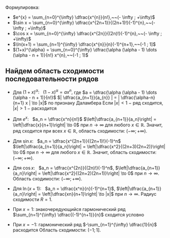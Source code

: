 Формулировка:
- $e^{x} = \sum_{n=0}^{\infty} \dfrac{x^{n}}{n!},~~(- \infty ; +\infty)$
- $\sin x = \sum_{n=0}^{\infty} \dfrac{x^{2n+1}}{(2n+1)!}(-1)^{n},~~(- \infty ; +\infty)$
- $\cos x =  \sum_{n=0}^{\infty} \dfrac{x^{2n}}{(2n)!}(-1)^{n},~~(- \infty ; +\infty)$
- $\ln(x+1) = \sum_{n=1}^{\infty} \dfrac{x^{n}}{n}(-1)^{n+1},~~(-1 ; 1]$
- $(1+x)^{\alpha} = \sum_{n=0}^{\infty} \dfrac{\alpha (\alpha - 1) \dots (\alpha - n + 1)}{n!} x^{n},~~(-1 ; 1)$

## Найдем область сходимости последовательности рядов
- Для $(1+x)^{\alpha} \mathpunct{:}~~$
$(1-x)^{\alpha} =a x^{n},$ где $a = \dfrac{\alpha (\alpha - 1) \dots (\alpha - n + 1)}{n!}$
$| \dfrac{a_{n+1}}{a_{n}} | = | \dfrac{\alpha-n}{n+1} x | \to |x|$ по признаку Даламбера
Если $|x| < 1~-$ ряд сходится, $|x| > 1~-$ расходится 

- Для $e^{x} \mathpunct{:}~~$
$a_n = \dfrac{x^n}{n!}$
$\left|\dfrac{a_{n+1}}{a_n}\right| = \left|\dfrac{x}{n+1}\right| \to 0$ при $n \to \infty$ для любого $x \in \mathbb{R}$.
Значит, ряд сходится при всех $x \in \mathbb{R}$, область сходимости: $(-\infty; +\infty)$.

- Для $\sin x\mathpunct{:}~~$
$a_n = \dfrac{x^{2n+1}}{(2n+1)!}(-1)^n$
$\left|\dfrac{a_{n+1}}{a_n}\right| = \left|\dfrac{x^2}{(2n+3)(2n+2)}\right| \to 0$ при $n \to \infty$ для любого $x \in \mathbb{R}$.
Значит, область сходимости: $(-\infty; +\infty)$.

- Для $\cos x\mathpunct{:}~~$
$a_n = \dfrac{x^{2n}}{(2n)!}(-1)^n$, $\left|\dfrac{a_{n+1}}{a_n}\right| = \left|\dfrac{x^2}{(2n+2)(2n+1)}\right| \to 0$ при $n \to \infty$.
Область сходимости: $(-\infty; +\infty)$.

- Для $\ln(x+1)\mathpunct{:}~~$
$a_n = \dfrac{x^n}{n}(-1)^{n+1}$, $\left|\dfrac{a_{n+1}}{a_n}\right| = \left|\dfrac{xn}{n+1}\right| \to |x|$ при $n \to \infty$.
Радиус сходимости $R = 1$.
- При $x = 1$: знакочередующийся гармонический ряд $\sum_{n=1}^{\infty} \dfrac{(-1)^{n+1}}{n}$ сходится условно
- При $x = -1$: гармонический ряд $-\sum_{n=1}^{\infty} \dfrac{1}{n}$ расходится
Область сходимости: $(-1; 1]$.
